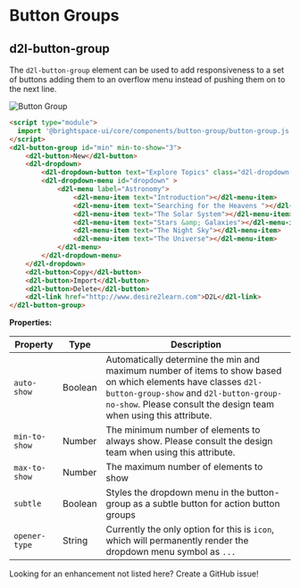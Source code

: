 # Button Groups

## d2l-button-group

The `d2l-button-group` element can be used to add responsiveness to a set of buttons adding them to an overflow menu instead of pushing them on to the next line.


![Button Group](./screenshots/button-group.png?raw=true)

```html
<script type="module">
  import '@brightspace-ui/core/components/button-group/button-group.js';
</script>
<d2l-button-group id="min" min-to-show="3">
	<d2l-button>New</d2l-button>
	<d2l-dropdown>
		<d2l-dropdown-button text="Explore Topics" class="d2l-dropdown-opener" ></button>
		<d2l-dropdown-menu id="dropdown" >
			<d2l-menu label="Astronomy">
				<d2l-menu-item text="Introduction"></d2l-menu-item>
				<d2l-menu-item text="Searching for the Heavens "></d2l-menu-item>
				<d2l-menu-item text="The Solar System"></d2l-menu-item>
				<d2l-menu-item text="Stars &amp; Galaxies"></d2l-menu-item>
				<d2l-menu-item text="The Night Sky"></d2l-menu-item>
				<d2l-menu-item text="The Universe"></d2l-menu-item>
			</d2l-menu>
		</d2l-dropdown-menu>
	</d2l-dropdown>
	<d2l-button>Copy</d2l-button>
	<d2l-button>Import</d2l-button>
	<d2l-button>Delete</d2l-button>
	<d2l-link href="http://www.desire2learn.com">D2L</d2l-link>
</d2l-button-group>
```

**Properties:**

| Property | Type | Description |
|--|--|--|
| `auto-show` | Boolean | Automatically determine the min and maximum number of items to show based on which elements have classes `d2l-button-group-show` and `d2l-button-group-no-show`. Please consult the design team when using this attribute. |
| `min-to-show` | Number | The minimum number of elements to always show. Please consult the design team when using this attribute. |
| `max-to-show` | Number | The maximum number of elements to show |
| `subtle` | Boolean | Styles the dropdown menu in the button-group as a subtle button for action button groups |
| `opener-type` | String | Currently the only option for this is `icon`, which will permanently render the dropdown menu symbol as `...` |

Looking for an enhancement not listed here? Create a GitHub issue!
